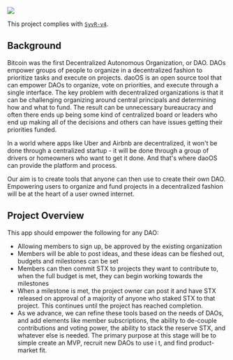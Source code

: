 <img src="https://x.syvita.org/repoheaders/daoos.png"></img>

This project complies with [`SyvR-v4`](https://github.com/labs3/standards/releases/tag/v4).

## Background

Bitcoin was the first Decentralized Autonomous Organization, or DAO. DAOs empower groups of people to organize in a decentralized fashion to prioritize tasks and execute on projects. daoOS is an open source tool that can empower DAOs to organize, vote on priorities, and execute through a single interface. The key problem with decentralized organizations is that it can be challenging organizing around central principals and determining how and what to fund. The result can be unnecessary bureaucracy and often there ends up being some kind of centralized board or leaders who end up making all of the decisions and others can have issues getting their priorities funded.

In a world where apps like Uber and Airbnb are decentralized, it won't be done through a centralized startup - it will be done through a group of drivers or homeowners who want to get it done. And that's where daoOS can provide the platform and process.

Our aim is to create tools that anyone can then use to create their own DAO. Empowering users to organize and fund projects in a decentralized fashion will be at the heart of a user owned internet.

## Project Overview

This app should empower the following for any DAO:

- Allowing members to sign up, be approved by the existing organization
- Members will be able to post ideas, and these ideas can be fleshed out, budgets and milestones can be set
- Members can then commit STX to projects they want to contribute to, when the full budget is met, they can begin working towards the milestones
- When a milestone is met, the project owner can post it and have STX released on approval of a majority of anyone who staked STX to that project. This continues until the project has reached completion.
- As we advance, we can refine these tools based on the needs of DAOs, and add elements like member subscriptions, the ability to de-couple contributions and voting power, the ability to stack the reserve STX, and whatever else is needed. The primary purpose at this stage will be to simple create an MVP, recruit new DAOs to use i t, and find product-market fit.

